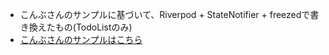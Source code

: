 - こんぶさんのサンプルに基づいて、Riverpod + StateNotifier + freezedで書き換えたもの(TodoListのみ)
- [こんぶさんのサンプルはこちら](https://github.com/kenta-wakasa/riverpod_sample)












